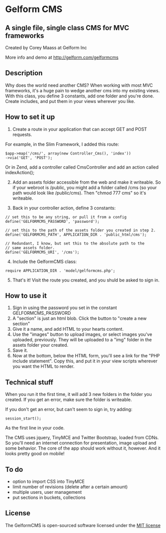 # Gelform CMS
## A single file, single class CMS for MVC frameworks

Created by Corey Maass at Gelform Inc

More info and demo at http://gelform.com/gelformcms

## Description

Why does the world need another CMS? When working with most MVC frameworks, it's a huge pain to wedge another cms into my existing views. With this class, you define 3 constants, add one folder and you're done. Create includes, and put them in your views wherever you like.

## How to set it up

1. Create a route in your application that can accept GET and POST requests. 

For example, in the Slim Framework, I added this route:
```
$app->map('/cms/', array(new Controller_Cms(), 'index'))
->via('GET', 'POST');
```

Or in Zend, add a controller called CmsController and add an action called indexAction();

2. Add an assets folder accessible from the web and make it writeable. So  if your webroot is /public, you might add a folder called /cms (so your path would look like /public/cms). Then "chmod 777 cms" so it's writeable. 

3. Back in your controller action, define 3 constants:
```
// set this to be any string, or pull it from a config
define('GELFORMCMS_PASSWORD', 'password'); 
```
```
// set this to the path of the assets folder you created in step 2. 
define('GELFORMCMS_PATH', APPLICATION_DIR . 'public_html/cms');
```
```
// Redundant, I know, but set this to the absolute path to the 
// same assets folder.
define('GELFORMCMS_URI', '/cms');
```

4. Include the GelformCMS class:
```
require APPLICATION_DIR . 'model/gelformcms.php';
```

5. That's it! Visit the route you created, and you shuld be asked to sign in.

## How to use it

1. Sign in using the password you set in the constant GELFORMCMS_PASSWORD
2. A "section" is just an html blob. Click the button to "create a new section"
3. Give it a name, and add HTML to your hearts content.
4. Use the "images" button to upload images, or select images you've uploaded, previously. They will be uploaded to a "img"
folder in the assets folder your created. 
5. Save it. 
6. Now at the bottom, below the HTML form, you'll see a link for the "PHP include statement". Copy this, and put it in your view scripts wherever you want the HTML to render.

## Technical stuff

When you run it the first time, it will add 3 new folders in the folder you created. If you get an error, make sure the folder
is writeable.

If you don't get an error, but can't seem to sign in, try adding:
```
session_start();
```
As the first line in your code.

The CMS uses jquery, TinyMCE and Twitter Bootstrap, loaded from CDNs. So you'll need an internet connection for presentation,
image upload and some behavior. The core of the app should work without it, however. And it looks pretty good on mobile!

## To do

* option to import CSS into TinyMCE
* limit number of revisions (delete after a certain amount)
* multiple users, user management
* put sections in buckets, collections

## License

The GelformCMS is open-sourced software licensed under the [MIT license](http://opensource.org/licenses/MIT)
